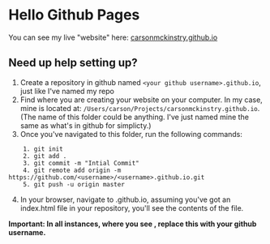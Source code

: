 # Hello Github Pages

You can see my live "website" here: [carsonmckinstry.github.io](https://carsonmckinstry.github.io)

## Need up help setting up?

1. Create a repository in github named `<your github username>.github.io`, just like I've named my repo
2. Find where you are creating your website on your computer. In my case, mine is located at: `/Users/carson/Projects/carsonmckinstry.github.io`. (The name of this folder could be anything. I've just named mine the same as what's in github for simplicty.)
3. Once you've navigated to this folder, run the following commands:

```
    1. git init
    2. git add .
    3. git commit -m "Intial Commit"
    4. git remote add origin -m https://github.com/<username>/<username>.github.io.git
    5. git push -u origin master
```

4. In your browser, navigate to <username>.github.io, assuming you've got an index.html file in your repository, you'll see the contents of the file. 

**Important: In all instances, where you see <username>, replace this with your github username.**